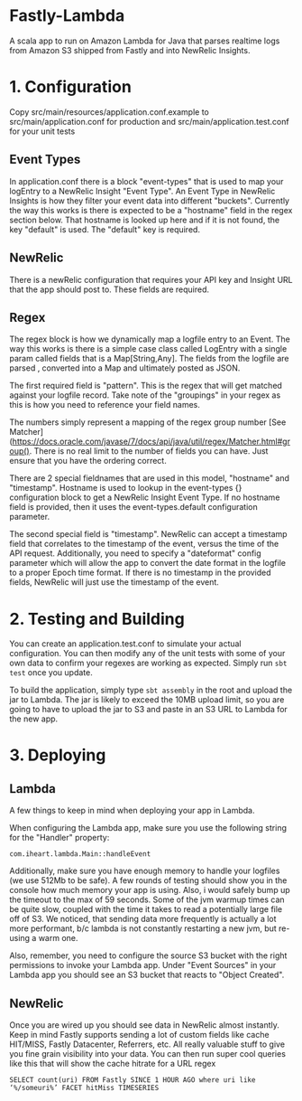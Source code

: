 # Fastly-Lambda 

A scala app to run on Amazon Lambda for Java that parses realtime logs from Amazon S3 shipped from Fastly and into NewRelic Insights.

# 1. Configuration 

Copy src/main/resources/application.conf.example to src/main/application.conf for production and src/main/application.test.conf for your unit tests

## Event Types

 In application.conf there is a block "event-types" that is used to map your logEntry to a NewRelic Insight "Event Type".  An Event Type in NewRelic Insights is how they filter your event data into different "buckets".  Currently the way this works is there is expected to be a "hostname" field in the regex section below.  That hostname is looked up here and if it is not found, the key "default" is used.  The "default" key is required.
 
## NewRelic 

There is a newRelic configuration that requires your API key and Insight URL that the app should post to.  These fields are required.

## Regex 

The regex block is how we dynamically map a logfile entry to an Event.  The way this works is there is a simple case class called LogEntry with a single param called fields that is a Map[String,Any].  The fields from the logfile are parsed , converted into a Map and ultimately posted as JSON.  

The first required field is "pattern".  This is the regex that will get matched against your logfile record.  Take note of the "groupings" in your regex as this is how you need to reference your field names.

The numbers simply represent a mapping of the regex group number [See Matcher](https://docs.oracle.com/javase/7/docs/api/java/util/regex/Matcher.html#group().  There is no real limit to the number of fields you can have.  Just ensure that you have the ordering correct.

There are 2 special fieldnames that are used in this model, "hostname" and "timestamp".   Hostname is used to lookup in the event-types {} configuration block to get a NewRelic Insight Event Type.  If no hostname field is provided, then it uses the event-types.default configuration parameter.

The second special field is "timestamp".  NewRelic can accept a timestamp field that correlates to the timestamp of the event, versus the time of the API request.  Additionally, you need to specify a "dateformat" config parameter which will allow the app to convert the date format in the logfile to a proper Epoch time format. If there is no timestamp in the provided fields, NewRelic will just use the timestamp of the event.

# 2. Testing and Building

You can create an application.test.conf to simulate your actual configuration.  You can then modify any of the unit tests with some of your own data to confirm your regexes are working as expected.  Simply run `sbt test` once you update.  


 To build the application, simply type `sbt assembly` in the root and upload the jar to Lambda.  The jar is likely to exceed the 10MB upload limit, so you are going to have to upload the jar to S3 and paste in an S3 URL to Lambda for the new app.
 


# 3. Deploying 

## Lambda 

A few things to keep in mind when deploying your app in Lambda.  

When configuring the Lambda app, make sure you use the following string for the "Handler" property:

    com.iheart.lambda.Main::handleEvent
    
Additionally, make sure you have enough memory to handle your logfiles (we use 512Mb to be safe).  A few rounds of testing should show you in the console how much memory your app is using.  Also, i would safely bump up the timeout to the max of 59 seconds.  Some of the jvm warmup times can be quite slow, coupled with the time it takes to read a potentially large file off of S3.  We noticed, that sending data more frequently is actually a lot more performant, b/c lambda is not constantly restarting a new jvm, but re-using a warm one.    

Also, remember, you need to configure the source S3 bucket with the right permissions to invoke your Lambda app.  Under "Event Sources" in your Lambda app you should see an S3 bucket that reacts to "Object Created".

## NewRelic
Once you are wired up you should see data in NewRelic almost instantly.  Keep in mind Fastly supports sending a lot of custom fields like cache HIT/MISS, Fastly Datacenter, Referrers, etc.  All really valuable stuff to give you fine grain visibility into your data.  You can then run super cool queries like this that will show the cache hitrate for a URL regex

    SELECT count(uri) FROM Fastly SINCE 1 HOUR AGO where uri like ‘%/someuri%’ FACET hitMiss TIMESERIES
